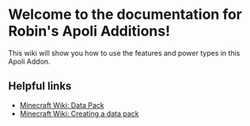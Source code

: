 # Welcome to the documentation for Robin's Apoli Additions!

This wiki will show you how to use the features and power types in this Apoli Addon.

## Helpful links

* [Minecraft Wiki: Data Pack](https://minecraft.gamepedia.com/Data_Pack)
* [Minecraft Wiki: Creating a data pack](https://minecraft.gamepedia.com/Tutorials/Creating_a_data_pack)
